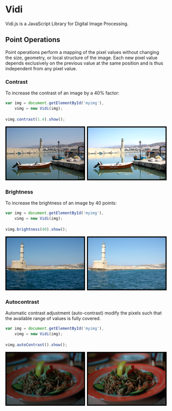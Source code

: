 Vidi
====

Vidi.js is a JavaScript Library for Digital Image Processing.

## Point Operations
Point operations perform a mapping of the pixel values without changing the size, geometry, or local structure of the image. 
Each new pixel value depends exclusively on the previous value at the same position and is thus independent from any pixel value.

### Contrast
To increase the contrast of an image by a 40% factor:

```javascript
var img = document.getElementById('myimg'),
    vimg = new Vidi(img);
    
vimg.contrast(1.4).show();
```
![Original](docs/img/boat_contrast_40.png)


### Brightness
To increase the brightness of an image by 40 points:

```javascript
var img = document.getElementById('myimg'),
    vimg = new Vidi(img);

vimg.brightness(40).show();
```
![Original](docs/img/lighthouse_brightness_40.png)

### Autocontrast
Automatic contrast adjustment (auto-contrast) modify the pixels such that the available range of values is fully covered.

```javascript
var img = document.getElementById('myimg'),
    vimg = new Vidi(img);

vimg.autoContrast().show();
```
![Original](docs/img/food_autocontrast.png)